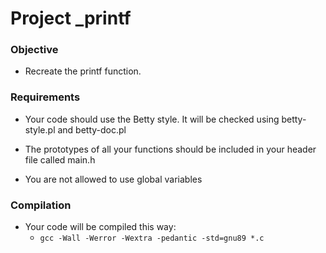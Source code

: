 # Project _printf #

### Objective ###
* Recreate the printf function.

### Requirements ###
* Your code should use the Betty style. It will be checked using betty-style.pl and betty-doc.pl

* The prototypes of all your functions should be included in your header file called main.h

* You are not allowed to use global variables

### Compilation ###
* Your code will be compiled this way:
	* `gcc -Wall -Werror -Wextra -pedantic -std=gnu89 *.c`
